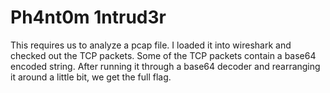 # Ph4nt0m 1ntrud3r

This requires us to analyze a pcap file. I loaded it into wireshark and checked out the TCP packets. Some of the TCP packets contain a base64 encoded string. After running it through a base64 decoder and rearranging it around a little bit, we get the full flag.
